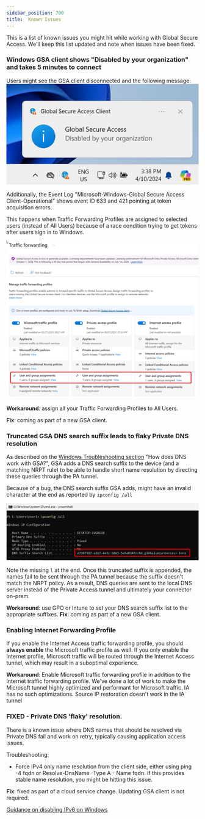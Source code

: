 ```yaml
---
sidebar_position: 700
title:  Known Issues
---
```


This is a list of known issues you might hit while working with Global Secure Access. We'll keep this list updated and note when issues have been fixed.


### Windows GSA client shows "Disabled by your organization" and takes 5 minutes to connect

Users might see the GSA client disconnected and the following message:
![GSA shows "Disabled by your organization"](./img/GSADisabledByOrg.png)

Additionally, the Event Log "Microsoft-Windows-Global Secure Access Client-Operational" shows event ID 633 and 421 pointing at token acquisition errors.

This happens when Traffic Forwarding Profiles are assigned to selected users (instead of All Users) because of a race condition trying to get tokens after users sign in to Windows.

![Traffic Forwarding Profiles assigned to selected users](./img/TPtoAllUsers.png)

**Workaround**: assign all your Traffic Forwarding Profiles to All Users.

**Fix**: coming as part of a new GSA client.



### Truncated GSA DNS search suffix leads to flaky Private DNS resolution

As described on the [Windows Troubleshooting section](./WindowsClientTroubleshooting.md) "How does DNS work with GSA?", GSA adds a DNS search suffix to the device (and a matching NRPT rule) to be able to handle short name resolution by directing these queries through the PA tunnel.

Because of a bug, the DNS search suffix GSA adds, might have an invalid character at the end as reported by `ipconfig /all`

![alt text](./img/ipconfigTruncated.png)

Note the missing `l` at the end. Once this truncated suffix is appended, the names fail to be sent through the PA tunnel because the suffix doesn't match the NRPT policy. As a result, DNS queries are sent to the local DNS server instead of the Private Access tunnel and ultimately your connector on-prem.

**Workaround**: use GPO or Intune to set your DNS search suffix list to the appropriate suffixes.
**Fix**: coming as part of a new GSA client.

### Enabling Internet Forwarding Profile
If you enable the Internet Access traffic forwarding profile, you should **always enable** the Microsoft traffic profile as well. If you only enable the Internet profile, Microsoft traffic will be routed through the Internet Access tunnel, which may result in a suboptimal experience.

**Workaround**: Enable Microsoft traffic forwarding profile in addition to the Internet traffic forwarding profile. We've done a lot of work to make the Microsoft tunnel highly optimized and performant for Microsoft traffic. IA has no such optimizations. Source IP restoration doesn't work in the IA tunnel


### FIXED - Private DNS 'flaky' resolution. 
 There is a known issue where DNS names that should be resolved via Private DNS fail and work on retry, typically causing application access issues.
 
 Troubleshooting:
 * Force IPv4 only name resolution from the client side, either using ping -4 fqdn or Resolve-DnsName -Type A - Name fqdn. If this provides stable name resolution, you might be hitting this issue.

**Fix**: fixed as part of a cloud service change. Updating GSA client is not required.

[Guidance on disabling IPv6 on Windows](https://learn.microsoft.com/troubleshoot/windows-server/networking/configure-ipv6-in-windows#:~:text=will%20be%20preferred.-,Disable%20IPv6,-Decimal%20255%0AHexadecimal)